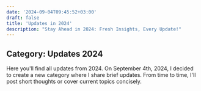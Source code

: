 ```yaml
---
date: '2024-09-04T09:45:52+03:00'
draft: false
title: 'Updates in 2024'
description: "Stay Ahead in 2024: Fresh Insights, Every Update!"
---
```


## Category: Updates 2024

Here you'll find all updates from 2024. On September 4th, 2024, I decided to create a new category where I share brief updates. From time to time, I'll post short thoughts or cover current topics concisely.
